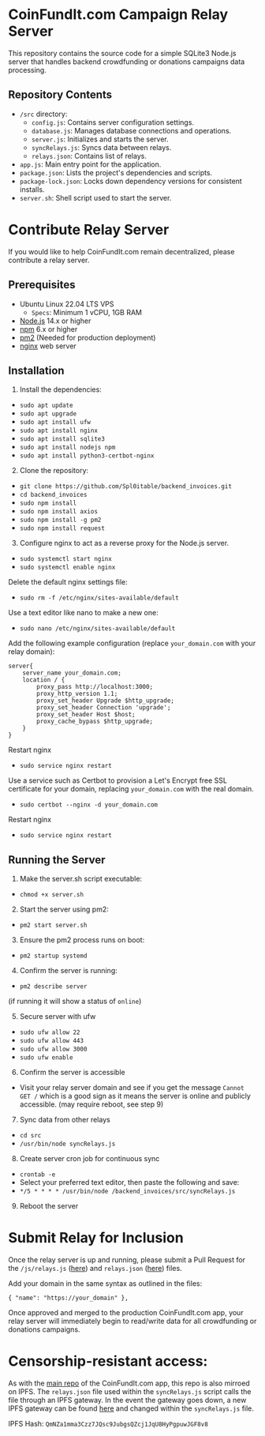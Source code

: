 # CoinFundIt.com Campaign Relay Server

This repository contains the source code for a simple SQLite3 Node.js server that handles backend crowdfunding or donations campaigns data processing.

## Repository Contents

- `/src` directory:
  - `config.js`: Contains server configuration settings.
  - `database.js`: Manages database connections and operations.
  - `server.js`: Initializes and starts the server.
  - `syncRelays.js`: Syncs data between relays.
  - `relays.json`: Contains list of relays.
- `app.js`: Main entry point for the application.
- `package.json`: Lists the project's dependencies and scripts.
- `package-lock.json`: Locks down dependency versions for consistent installs.
- `server.sh`: Shell script used to start the server.

# Contribute Relay Server

If you would like to help CoinFundIt.com remain decentralized, please contribute a relay server.

## Prerequisites

- Ubuntu Linux 22.04 LTS VPS
  - `Specs`: Minimum 1 vCPU, 1GB RAM
- [Node.js](https://nodejs.org/) 14.x or higher
- [npm](https://www.npmjs.com/) 6.x or higher
- [pm2](https://pm2.keymetrics.io/) (Needed for production deployment)
- [nginx](https://nginx.org/) web server

## Installation

1. Install the dependencies:

- `sudo apt update`
- `sudo apt upgrade`
- `sudo apt install ufw`
- `sudo apt install nginx`
- `sudo apt install sqlite3`
- `sudo apt install nodejs npm`
- `sudo apt install python3-certbot-nginx`

2. Clone the repository:

- `git clone https://github.com/Spl0itable/backend_invoices.git`
- `cd backend_invoices`
- `sudo npm install`
- `sudo npm install axios`
- `sudo npm install -g pm2`
- `sudo npm install request`

3. Configure nginx to act as a reverse proxy for the Node.js server.

- `sudo systemctl start nginx`
- `sudo systemctl enable nginx`

Delete the default nginx settings file:
- `sudo rm -f /etc/nginx/sites-available/default`

Use a text editor like nano to make a new one:
- `sudo nano /etc/nginx/sites-available/default`

Add the following example configuration (replace `your_domain.com` with your relay domain):

```
server{
    server_name your_domain.com;
    location / {
        proxy_pass http://localhost:3000;
        proxy_http_version 1.1;
        proxy_set_header Upgrade $http_upgrade;
        proxy_set_header Connection 'upgrade';
        proxy_set_header Host $host;
        proxy_cache_bypass $http_upgrade;
    }
}
```

Restart nginx

- `sudo service nginx restart`

Use a service such as Certbot to provision a Let's Encrypt free SSL certificate for your domain, replacing `your_domain.com` with the real domain.

- `sudo certbot --nginx -d your_domain.com`

Restart nginx

- `sudo service nginx restart`

## Running the Server

1. Make the server.sh script executable:

- `chmod +x server.sh`

2. Start the server using pm2:

- `pm2 start server.sh`

3. Ensure the pm2 process runs on boot:

- `pm2 startup systemd`

4. Confirm the server is running:

- `pm2 describe server`

(if running it will show a status of `online`)

5. Secure server with ufw

- `sudo ufw allow 22`
- `sudo ufw allow 443`
- `sudo ufw allow 3000`
- `sudo ufw enable`

6. Confirm the server is accessible

- Visit your relay server domain and see if you get the message `Cannot GET /` which is a good sign as it means the server is online and publicly accessible. (may require reboot, see step 9)

7. Sync data from other relays

- `cd src`
- `/usr/bin/node syncRelays.js`

8. Create server cron job for continuous sync

- `crontab -e`
- Select your preferred text editor, then paste the following and save:
- `*/5 * * * * /usr/bin/node /backend_invoices/src/syncRelays.js`

9. Reboot the server

# Submit Relay for Inclusion

Once the relay server is up and running, please submit a Pull Request for the `/js/relays.js` (<a href="https://github.com/Spl0itable/coinfundit/blob/main/js/relays.js">here</a>) and `relays.json` (<a href="https://github.com/Spl0itable/backend_invoices/blob/main/src/relays.json">here</a>) files.

Add your domain in the same syntax as outlined in the files:

`{ "name": "https://your_domain" },`

Once approved and merged to the production CoinFundIt.com app, your relay server will immediately begin to read/write data for all crowdfunding or donations campaigns. 

# Censorship-resistant access:

As with the <a href="https://github.com/Spl0itable/coinfundit">main repo</a> of the CoinFundIt.com app, this repo is also mirroed on IPFS. The `relays.json` file used within the `syncRelays.js` script calls the file through an IPFS gateway. In the event the gateway goes down, a new IPFS gateway can be found <a href="https://ipfs.github.io/public-gateway-checker/">here</a> and changed within the `syncRelays.js` file. 

IPFS Hash: `QmNZa1mma3Czz7JQsc9JubgsQZcj1JqU8HyPgpuwJGF8v8`